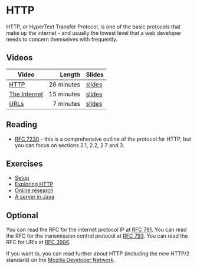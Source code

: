 # HTTP

HTTP, or HyperText Transfer Protocol, is one of the basic protocols that make up the internet - and usually the lowest level that a web developer needs to concern themselves with frequently.

## Videos

| Video | Length | Slides |
|-------|-------:|--------|
| [HTTP](https://web.microsoftstream.com/video/99c10922-d2fa-4a82-8098-4f779ea026e8) | 26 minutes | [slides](https://uob-my.sharepoint.com/:b:/g/personal/me17847_bristol_ac_uk/EaKDKCP6APNJj9c6PH35ZLUBz97c5mVLITbUBxiYm-UfSw?e=D4Zwao) | 
| [The Internet](https://web.microsoftstream.com/video/43097d0a-1064-42d0-8a3a-dd67bc78542c) | 15 minutes | [slides](https://uob-my.sharepoint.com/:b:/g/personal/me17847_bristol_ac_uk/EW193TDO4qVHtgZONmbmNXYB1ypxNTN3DIOrlS2n7aEkPg?e=MuI7jC) | 
| [URLs](https://web.microsoftstream.com/video/4ed9cab8-021d-41b1-bffb-4fdf5fa11fe4) | 7 minutes | [slides](https://uob-my.sharepoint.com/:b:/g/personal/me17847_bristol_ac_uk/EUY5-p9SDSJFnqDPlBRzUxwBuhV9uORYmF7ZLoOhgAySbA?e=LAaGZv) | 

## Reading
 - [RFC 7230](https://www.rfc-editor.org/rfc/rfc7230) - this is a comprehensive
   outline of the protocol for HTTP, but you can focus on sections 2.1, 2.2, 2.7 and 3. 

## Exercises

  - [Setup](./setup.md)
  - [Exploring HTTP](./explore.md)
  - [Online research](./research.md)
  - [A server in Java](./server.md)

## Optional

You can read the RFC for the internet protocol IP at [RFC 791](https://www.rfc-editor.org/rfc/rfc791.html).
You can read the RFC for the transmission control protocol at [RFC 793](https://www.rfc-editor.org/rfc/rfc793).
You can read the RFC for URIs at [RFC 3986](https://www.rfc-editor.org/rfc/rfc3986).

If you want to, you can read further about HTTP (including the new HTTP/2 standard) on the [Mozilla Developer Network](https://developer.mozilla.org/en-US/docs/Web/HTTP).

